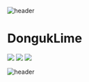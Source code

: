 ![header](https://capsule-render.vercel.app/api?type=rounded&color=auto&height=300&section=header&text=DongukLim&fontSize=90)
# DongukLime

<a><img src="https://img.shields.io/badge/Java-007396?style=flat&logo=Java&logoColor=white"/></a> <a><img src="https://img.shields.io/badge/JavaScript-yellow?style=flat&logo=JavaScript&logoColor=white"/></a> <a><img src="https://img.shields.io/badge/Vue-green?style=flat&logo=Vue.js&logoColor=white"/></a>

![header](https://capsule-render.vercel.app/api?type=slice&color=auto&height=300&section=footer&fontSize=90)
